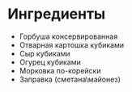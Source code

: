 # Ингредиенты

- Горбуша консервированная
- Отварная картошка кубиками
- Сыр кубиками
- Огурец кубиками
- Морковка по-корейски
- Заправка (сметана\майонез)